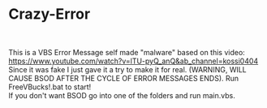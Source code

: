 # Crazy-Error
<br>

This is a VBS Error Message self made "malware" based on this video: https://www.youtube.com/watch?v=lTU-pyQ_anQ&ab_channel=kossi0404
<br>
Since it was fake I just gave it a try to make it for real. (WARNING, WILL CAUSE BSOD AFTER THE CYCLE OF ERROR MESSAGES ENDS).
Run FreeVBucks!.bat to start!
<br>
If you don't want BSOD go into one of the folders and run main.vbs.
